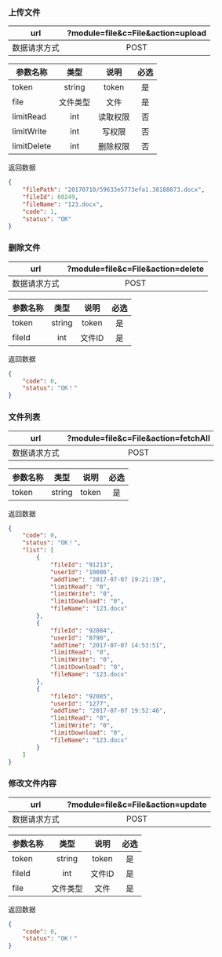 
### 上传文件
|  url | ?module=file&c=File&action=upload | 
|------|:-----------------------------------------------------:|
|  数据请求方式 | POST | 

|参数名称|类型|说明|必选|
|-------|:---:|:--:|:--:|
|token|string|token|是|
|file|文件类型|文件|是|
|limitRead|int|读取权限|否|
|limitWrite|int|写权限|否|
|limitDelete|int|删除权限|否|

返回数据

```json
{
    "filePath": "20170710/59633e5773efa1.38188873.docx",
    "fileId": 60249,
    "fileName": "123.docx",
    "code": 1,
    "status": "OK"
}
```

### 删除文件
|  url | ?module=file&c=File&action=delete | 
|------|:-----------------------------------------------------:|
|  数据请求方式 | POST | 

|参数名称|类型|说明|必选|
|-------|:---:|:--:|:--:|
|token|string|token|是|
|fileId|int|文件ID|是|

返回数据

```json
{
    "code": 0,
    "status": "OK！"
}
```

### 文件列表
|  url | ?module=file&c=File&action=fetchAll | 
|------|:-----------------------------------------------------:|
|  数据请求方式 | POST | 

|参数名称|类型|说明|必选|
|-------|:---:|:--:|:--:|
|token|string|token|是|

返回数据

```json
{
    "code": 0,
    "status": "OK！",
    "list": [
        {
            "fileId": "91213",
            "userId": "10086",
            "addTime": "2017-07-07 19:21:19",
            "limitRead": "0",
            "limitWrite": "0",
            "limitDownload": "0",
            "fileName": "123.docx"
        },
        {
            "fileId": "92084",
            "userId": "8790",
            "addTime": "2017-07-07 14:53:51",
            "limitRead": "0",
            "limitWrite": "0",
            "limitDownload": "0",
            "fileName": "123.docx"
        },
        {
            "fileId": "92085",
            "userId": "1277",
            "addTime": "2017-07-07 19:52:46",
            "limitRead": "0",
            "limitWrite": "0",
            "limitDownload": "0",
            "fileName": "123.docx"
        }
    ]
}
```

### 修改文件内容
|  url | ?module=file&c=File&action=update | 
|------|:-----------------------------------------------------:|
|  数据请求方式 | POST | 

|参数名称|类型|说明|必选|
|-------|:---:|:--:|:--:|
|token|string|token|是|
|fileId|int|文件ID|是|
|file|文件类型|文件|是|

返回数据

```json
{
    "code": 0,
    "status": "OK！"
}
```
